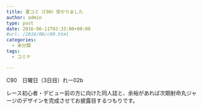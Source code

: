 ```yaml
---
title: 夏コミ（C90）受かりました
author: admin
type: post
date: 2016-06-11T02:33:00+00:00
#url: /2016/06/c90.html
categories:
  - 未分類
tags:
  - コミケ

---
```


C90　日曜日（3日目）れー02b

レース初心者・デビュー前の方に向けた同人誌と、余裕があれば次期射命丸ジャージのデザインを完成させてお披露目するつもりです。

